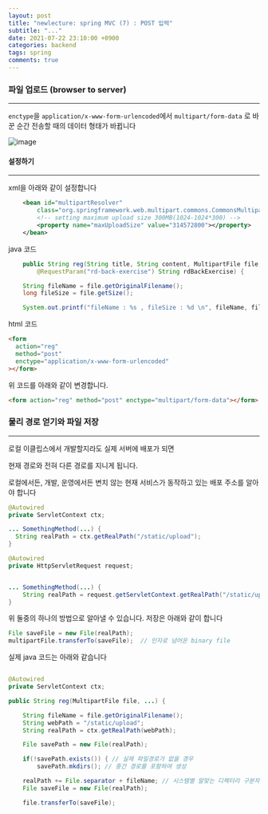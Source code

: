 ```yaml
---
layout: post
title: "newlecture: spring MVC (7) : POST 입력"
subtitle: "..."
date: 2021-07-22 23:10:00 +0900
categories: backend
tags: spring
comments: true
---
```


### 파일 업로드 (browser to server)

---

`enctype`을 `application/x-www-form-urlencoded`에서
`multipart/form-data` 로 바꾼 순간 전송할 때의 데이터 형태가 바뀝니다

![image](https://user-images.githubusercontent.com/66164361/126787276-d5d3f3b1-9812-436f-9415-1a4089b59069.png)

#### 설정하기

---

xml을 아래와 같이 설정합니다

```xml
	<bean id="multipartResolver"
		class="org.springframework.web.multipart.commons.CommonsMultipartResolver">
		<!-- setting maximum upload size 300MB(1024-1024*300) -->
		<property name="maxUploadSize" value="314572800"></property>
	</bean>
```

java 코드

```java
    public String reg(String title, String content, MultipartFile file, String category, @RequestParam("back-exercises") String[] backExercises,
	    @RequestParam("rd-back-exercise") String rdBackExercise) {

	String fileName = file.getOriginalFilename();
	long fileSize = file.getSize();

	System.out.printf("fileName : %s , fileSize : %d \n", fileName, fileSize);
```

html 코드

```html
<form
  action="reg"
  method="post"
  enctype="application/x-www-form-urlencoded"
></form>
```

위 코드를 아래와 같이 변경합니다.

```html
<form action="reg" method="post" enctype="multipart/form-data"></form>
```

### 물리 경로 얻기와 파일 저장

---

로컬 이클립스에서 개발할지라도 실제 서버에 배포가 되면

현재 경로와 전혀 다른 경로를 지니게 됩니다.

로컬에서든, 개발, 운영에서든 변치 않는 현재 서비스가 동작하고 있는 배포 주소를 알아야 합니다

```java
@Autowired
private ServletContext ctx;

... SomethingMethod(...) {
  String realPath = ctx.getRealPath("/static/upload");
}
```

```java
@Autowired
private HttpServletRequest request;


... SomethingMethod(...) {
    String realPath = request.getServletContext.getRealPath("/static/upload");
}
```

위 둘중의 하나의 방법으로 알아낼 수 있습니다.
저장은 아래와 같이 합니다

```java
File saveFile = new File(realPath);
multipartFile.transferTo(saveFile);  // 인자로 넘어온 binary file
```

실제 java 코드는 아래와 같습니다

```java

@Autowired
private ServletContext ctx;

public String reg(MultipartFile file, ...) {

	String fileName = file.getOriginalFilename();
	String webPath = "/static/upload";
	String realPath = ctx.getRealPath(webPath);

	File savePath = new File(realPath);

	if(!savePath.exists()) { // 실제 파일경로가 없을 경우
	    savePath.mkdirs(); // 중간 경로를 포함하여 생성

	realPath += File.separator + fileName; // 시스템별 알맞는 디렉터리 구분자 적용
	File saveFile = new File(realPath);

	file.transferTo(saveFile);
```
